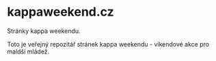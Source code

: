 # kappaweekend.cz
Stránky kappa weekendu.

Toto je veřejný repozitář stránek kappa weekendu - víkendové akce pro maldší mládež.
